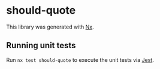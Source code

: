 # should-quote

This library was generated with [Nx](https://nx.dev).

## Running unit tests

Run `nx test should-quote` to execute the unit tests via [Jest](https://jestjs.io).
